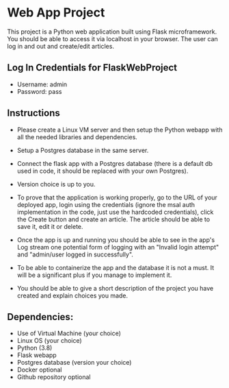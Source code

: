 # Web App Project

This project is a Python web application built using Flask microframework. You should be able to access it via localhost in your browser. The user can log in and out and create/edit articles.

## Log In Credentials for FlaskWebProject

- Username: admin
- Password: pass

## Instructions

-	Please create a Linux VM server and then setup the Python webapp with all the needed libraries and dependencies.

-	Setup a Postgres database in the same server.

-	Connect the flask app with a Postgres database (there is a default db used in code, it should be replaced with your own Postgres).

-	Version choice is up to you.

-	To prove that the application is working properly, go to the URL of your deployed app, login using the credentials (ignore the msal auth implementation in the code, just use the hardcoded credentials), click the Create button and create an article. The article should be able to save it, edit it or delete.

-	Once the app is up and running you should be able to see in the app's Log stream one potential form of logging with an "Invalid login attempt" and "admin/user logged in successfully".

-	To be able to containerize the app and the database it is not a must. It will be a significant plus if you manage to implement it.
	
-	You should be able to give a short description of the project you have created and explain choices you made.

## Dependencies:

-	Use of Virtual Machine (your choice)
-	Linux OS (your choice)
-	Python (3.8)
-	Flask webapp
-	Postgres database (version your choice)
-	Docker optional
-	Github repository optional
